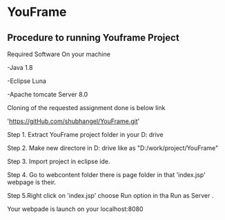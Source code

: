 # YouFrame
Procedure to running Youframe Project
--------------------------------------------------------------------------------------
Required Software On your machine

-Java 1.8 

-Eclipse Luna

-Apache tomcate Server 8.0

 Cloning of the requested assignment done is below link
 
'https://gitHub.com/shubhangel/YouFrame.git'
 
Step 1. Extract YouFrame project folder in your D: drive

Step 2. Make new  directore in D: drive like as "D:/work/project/YouFrame" 

Step 3. Import project in eclipse ide.

Step 4. Go to webcontent folder there is page folder in that 'index.jsp' webpage is their.

Step 5.Right click on 'index.jsp' choose Run option in tha Run as Server .


Your webpade is launch on your localhost:8080
